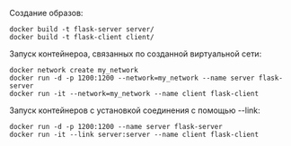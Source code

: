 Создание образов:
```
docker build -t flask-server server/
docker build -t flask-client client/
```
Запуск контейнероа, связанных по созданной виртуальной сети:
```
docker network create my_network
docker run -d -p 1200:1200 --network=my_network --name server flask-server
docker run -it --network=my_network --name client flask-client
```
Запуск контейнеров с установкой соединения с помощью --link:
```
docker run -d -p 1200:1200 --name server flask-server
docker run -it --link server:server --name client flask-client
```
